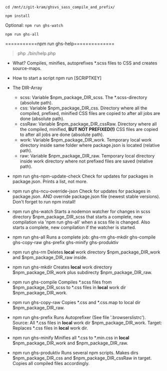 `cd /mnt/z/git-kram/ghsvs_sass_compile_and_prefix/`

`npm install`

Optional: `npm run ghs-watch`

`npm run ghs-all`

===========npm run ghs-help==============
> php ./bin/help.php

* What?
  Compiles, minifies, autoprefixes *.scss files to CSS and creates source-maps.

* How to start a script
  npm run [SCRIPTKEY]

* The DIR-Array
  - scss: Variable $npm_package_DIR_scss. The *.scss-directory (absolute path).
  - css: Variable $npm_package_DIR_css. Directory where all the compiled, prefixed, minified CSS files are copied to after all jobs are done (absolute path).
  - cssRaw: Variable $npm_package_DIR_cssRaw. Directory where all the compiled, minified, **BUT NOT PREFIXED(!)** CSS files are copied to after all jobs are done (absolute path).
  - work: Variable $npm_package_DIR_work. Temporary local work directory inside same folder where package.json is located (relative path).
  - raw: Variable $npm_package_DIR_raw. Temporary local directory inside work directory where not prefixed files are saved (relative path).

* npm run ghs-npm-update-check
  Check for updates for packages in package.json. Prints a list, not more.

* npm run ghs-ncu-override-json
  Check for updates for packages in package.json. AND override package.json file (newest stable versions). Don't forget to run npm install!

* npm run ghs-watch
  Starts a nodemon watcher for changes in scss directory $npm_package_DIR_scss that starts a complete, new compilation via 'npm run ghs-all' when a scss file is changed. Also starts a complete, new compilation if the watcher is started.

* npm run ghs-all
  Runs a complete job: ghs-rm ghs-mkdir ghs-compile ghs-copy-raw ghs-prefix ghs-minify ghs-produktiv

* npm run ghs-rm
  Deletes **local** work directory $npm_package_DIR_work and $npm_package_DIR_raw inside.

* npm run ghs-mkdir
  Creates **local** work directory $npm_package_DIR_work plus subdirecty $npm_package_DIR_raw.

* npm run ghs-compile
  Compiles *.scss files from $npm_package_DIR_scss to *.css files in **local** work dir $npm_package_DIR_work.

* npm run ghs-copy-raw
  Copies *.css and *.css.map to local dir $npm_package_DIR_raw.

* npm run ghs-prefix
  Runs Autoprefixer (See file '.browserslistrc'). 
  Source: All *.css files in **local** work dir $npm_package_DIR_work. 
  Target: Replaces *.css files in **local** work dir.

* npm run ghs-minify
  Minifies all *.css to *.min.css in **local** $npm_package_DIR_work and $npm_package_DIR_raw.

* npm run ghs-produktiv
  Runs several npm scripts. Makes dirs $npm_package_DIR_css and $npm_package_DIR_cssRaw in target. Copies all compiled files accordingly.
